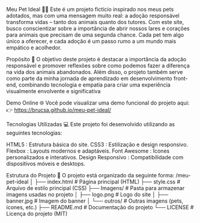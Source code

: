 Meu Pet Ideal 🐾✨
Este é um projeto fictício inspirado nos meus pets adotados, mas com uma mensagem muito real: a adoção responsável transforma vidas – tanto dos animais quanto dos tutores. Com este site, busco conscientizar sobre a importância de abrir nossos lares e corações para animais que precisam de uma segunda chance. Cada pet tem algo único a oferecer, e cada adoção é um passo rumo a um mundo mais empático e acolhedor.

Propósito 🌟
O objetivo deste projeto é destacar a importância da adoção responsável e promover reflexões sobre como podemos fazer a diferença na vida dos animais abandonados. Além disso, o projeto também serve como parte da minha jornada de aprendizado em desenvolvimento front-end, combinando tecnologia e empatia para criar uma experiência visualmente envolvente e significativa

Demo Online 🌐
Você pode visualizar uma demo funcional do projeto aqui:
👉 https://brucsa.github.io/meu-pet-ideal/

Tecnologias Utilizadas 💻
Este projeto foi desenvolvido utilizando as seguintes tecnologias:

HTML5 : Estrutura básica do site.
CSS3 : Estilização e design responsivo.
Flexbox : Layouts modernos e adaptáveis.
Font Awesome : Ícones personalizados e interativos.
Design Responsivo : Compatibilidade com dispositivos móveis e desktops.

Estrutura do Projeto 📂
O projeto está organizado da seguinte forma:
/meu-pet-ideal
│
├── index.html          # Página principal (HTML)
├── style.css           # Arquivo de estilo principal (CSS)
├── Imagens/            # Pasta para armazenar imagens usadas no projeto
│   ├── logo.png        # Logo do site
│   ├── banner.jpg      # Imagem do banner
│   └── outros/         # Outras imagens (pets, ícones, etc.)
├── README.md           # Documentação do projeto
└── LICENSE             # Licença do projeto (MIT)
